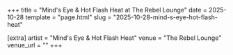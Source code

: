 +++
title = "Mind's Eye & Hot Flash Heat at The Rebel Lounge"
date = 2025-10-28
template = "page.html"
slug = "2025-10-28-mind-s-eye-hot-flash-heat"

[extra]
artist = "Mind's Eye & Hot Flash Heat"
venue = "The Rebel Lounge"
venue_url = ""
+++
